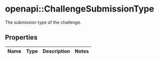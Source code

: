 # openapi::ChallengeSubmissionType

The submission type of the challenge.

## Properties
Name | Type | Description | Notes
------------ | ------------- | ------------- | -------------


